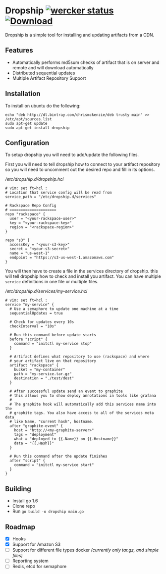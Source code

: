 # Dropship [![wercker status](https://app.wercker.com/status/5d41eb9b54b132fe61de62acc6ee5f37/s "wercker status")](https://app.wercker.com/project/bykey/5d41eb9b54b132fe61de62acc6ee5f37) [ ![Download](https://api.bintray.com/packages/chrismckenzie/deb/dropship/images/download.svg) ](https://bintray.com/chrismckenzie/deb/dropship/_latestVersion)

Dropship is a simple tool for installing and updating artifacts from a CDN.

## Features

- Automatically performs md5sum checks of artifact that is on server and remote
and will download automatically
- Distributed sequential updates
- Multiple Artifact Repository Support

## Installation

To install on ubuntu do the following:

```
echo "deb http://dl.bintray.com/chrismckenzie/deb trusty main" >> /etc/apt/sources.list
sudo apt-get update
sudo apt-get install dropship
```

## Configuration

To setup dropship you will need to add/update the following files.

First you will need to tell dropship how to connect to your artifact repository
so you will need to uncomment out the desired repo and fill in its options.

_/etc/dropship.d/dropship.hcl_
```hcl
# vim: set ft=hcl :
# Location that service config will be read from
service_path = "/etc/dropship.d/services"

# Rackspace Repo Config
# =====================
repo "rackspace" {
  user = "<your-rackspace-user>"
  key = "<your-rackspace-key>"
  region = "<rackspace-region>"
}

repo "s3" {
  accessKey = "<your-s3-key>"
  secret = "<your-s3-secret>"
  name = "us-west-1"
  endpoint = "https://s3-us-west-1.amazonaws.com"
}
```

You will then have to create a file in the services directory of dropship. this 
will tell dropship how to check and install you artifact. You can have multiple
`service` definitions in one file or multiple files.

_/etc/dropship.d/services/my-service.hcl_
```hcl
# vim: set ft=hcl :
service "my-service" {
  # Use a semaphore to update one machine at a time
  sequentialUpdates = true

  # Check for updates every 10s
  checkInterval = "10s"

  # Run this command before update starts
  before "script" {
    command = "initctl my-service stop"
  }

  # Artifact defines what repository to use (rackspace) and where 
  # your artifact live on that repository
  artifact "rackspace" {
    bucket = "my-container"
    path = "my-service.tar.gz"
    destination = "./test/dest"
  }

  # After successful update send an event to graphite
  # this allows you to show deploy annotations in tools like grafana
  # 
  # The graphite hook will automatically add this services name into the 
  # graphite tags. You also have access to all of the services meta data
  # like Name, "current hash", hostname.
  after "graphite-event" {
    host = "http://<my-graphite-server>"
    tags = "deployment"
    what = "deployed to {{.Name}} on {{.Hostname}}"
    data = "{{.Hash}}"
  }

  # Run this command after the update finishes
  after "script" {
    command = "initctl my-service start"
  }
}
```

## Building 

- Install go 1.6
- Clone repo
- Run `go build -o dropship main.go`

## Roadmap

- [X] Hooks
- [X] Support for Amazon S3
- [ ] Support for different file types docker _(currently only tar.gz, and simple files)_
- [ ] Reporting system
- [ ] Redis, etcd for semaphore

